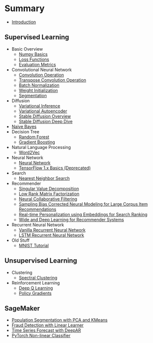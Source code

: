 # Summary

* [Introduction](README.md)

## Supervised Learning

* Basic Overview
  * [Numpy Basics](/basics/numpy_basics.md)
  * [Loss Functions](/basics/loss_function_overview.md)
  * [Evaluation Metrics](/basics/evaluation_metrics.md)
* Convolutional Neural Network
  * [Convolution Operation](/convolutional_neural_networks/convolution_operation.md)
  * [Transpose Convolution Operation](/convolutional_neural_networks/transpose_convolution_operation.md)
  * [Batch Normalization](/convolutional_neural_networks/batch_normalization.md)
  * [Weight Initialization](/convolutional_neural_networks/weight_initialization.md)
  * [Segmentation](/convolutional_neural_networks/segmentation.md)
* Diffusion
  * [Variational Inference](diffusion/variational_inference.md)
  * [Variational Autoencoder](diffusion/variational_autoencoder.md)
  * [Stable Diffusion Overview](diffusion/stable_diffusion_overview.md)
  * [Stable Diffusion Deep Dive](/diffusion/stable_diffusion_deep_dive.md)
* [Naive Bayes](/naive_bayes/naive_bayes.md)
* Decision Tree
  * [Random Forest](/random_forest/random_forest.md)
  * [Gradient Boosting](/random_forest_py3/gradient_boosting.md)
* Natural Language Processing
  * [Word2Vec](/natural_language_processing/word2vec.md)
* Neural Network
  * [Neural Network](/neural_networks/neural_network.md)
  * [TensorFlow 1.x Basics (Deprecated)](/neural_networks/tensorflow_basics.md)
* Search
  * [Nearest Neighbor Search](/nearest_neighbor/nearest_neighbor_search.md)
* Recommender
  * [Singular Value Decomposition](/recommender/notebooks/singular_value_decomposition.md)
  * [Low Rank Matrix Factorization](/recommender/notebooks/low_rank_matrix_factorization.md)
  * [Neural Collaborative Filtering](/recommender/notebooks/neural_collaborative_filtering.md)
  * [Sampling Bias Corrected Neural Modeling for Large Corpus Item Recommendations](/recommender/notebooks/sampling_bias_corrected_neural_modeling_for_large_corpus_item_recommendations.md)
  * [Real-time Personalization using Embeddings for Search Ranking](/recommender/notebooks/real_time_personalization_using_embeddings_for_search_ranking.md)
  * [Wide and Deep Learning for Recommender Systems](/recommender/notebooks/wide_and_deep_learning_for_recommender_systems.md)
* Recurrent Neural Network
  * [Vanilla Recurrent Neural Network](/recurrent_neural_networks/recurrent_neural_networks.md)
  * [LSTM Recurrent Neural Network](/recurrent_neural_networks/long_short_term_memory.md)
* Old Stuff 
  * [MNIST Tutorial](/mnist_tutorial/mnist_tutorial.md)

## Unsupervised Learning

* Clustering
  * [Spectral Clustering](/clustering/spectral_clustering.md)
* Reinforcement Learning
  * [Deep Q Learning](/reinforcement_learning/reinforcement_learning.md)
  * [Policy Gradients](/reinforcement_learning/policy_gradients.md)

## SageMaker

* [Population Segmentation with PCA and KMeans](/sagemaker/population_segmentation.md)
* [Fraud Detection with Linear Learner](/sagemaker/fraud_detection.md)
* [Time Series Forecast with DeepAR](/sagemaker/time_series_forecast.md)
* [PyTorch Non-linear Classifier](/sagemaker/moon_data_classification.md)
